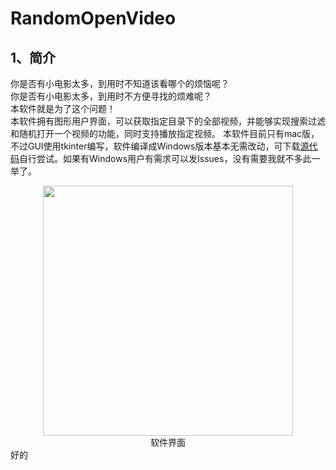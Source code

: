 # RandomOpenVideo
## 1、简介
你是否有小电影太多，到用时不知道该看哪个的烦恼呢？  
你是否有小电影太多，到用时不方便寻找的烦难呢？  
本软件就是为了这个问题！   
本软件拥有图形用户界面，可以获取指定目录下的全部视频，并能够实现搜索过滤和随机打开一个视频的功能，同时支持播放指定视频。
本软件目前只有mac版，不过GUI使用tkinter编写，软件编译成Windows版本基本无需改动，可下载[源代码](https://raw.githubusercontent.com/skjgsk/RandomOpenVideo/master/GuiRandomFile.py)自行尝试。如果有Windows用户有需求可以发Issues，没有需要我就不多此一举了。  
<div align="center" style="display: flex;flex-flow: column nowrap;justify-content: start;align-items: center;">
  <img src="https://github.com/skjgsk/RandomOpenVideo/blob/master/img/main_window.png" width="400"/>
  <div>软件界面</div>
</div>   
好的
